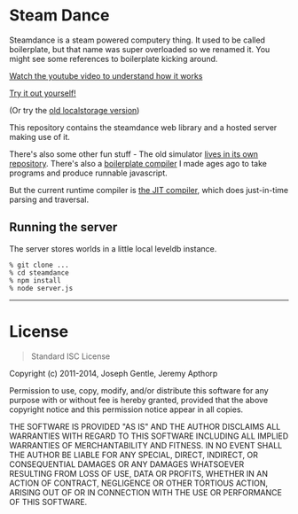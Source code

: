 Steam Dance
===========

Steamdance is a steam powered computery thing. It used to be called
boilerplate, but that name was super overloaded so we renamed it. You might see
some references to boilerplate kicking around.

[Watch the youtube video to understand how it works](https://youtu.be/jLET1hwIsIk)

[Try it out yourself!](https://steam.dance/)

(Or try the [old localstorage version](https://josephg.com/boilerplate/))

This repository contains the steamdance web library and a hosted server making use of it.

There's also some other fun stuff - The old simulator [lives in its own
repository](https://github.com/josephg/boilerplate-sim). There's also a
[boilerplate compiler](https://github.com/josephg/boilerplate-compiler) I made ages ago to take programs and produce runnable javascript.

But the current runtime compiler is [the JIT compiler](https://github.com/josephg/boilerplate-jit), which does just-in-time parsing and traversal.


## Running the server

The server stores worlds in a little local leveldb instance.

```
% git clone ...
% cd steamdance
% npm install
% node server.js
```



---

# License

> Standard ISC License

Copyright (c) 2011-2014, Joseph Gentle, Jeremy Apthorp

Permission to use, copy, modify, and/or distribute this software for any
purpose with or without fee is hereby granted, provided that the above
copyright notice and this permission notice appear in all copies.

THE SOFTWARE IS PROVIDED "AS IS" AND THE AUTHOR DISCLAIMS ALL WARRANTIES WITH
REGARD TO THIS SOFTWARE INCLUDING ALL IMPLIED WARRANTIES OF MERCHANTABILITY AND
FITNESS. IN NO EVENT SHALL THE AUTHOR BE LIABLE FOR ANY SPECIAL, DIRECT,
INDIRECT, OR CONSEQUENTIAL DAMAGES OR ANY DAMAGES WHATSOEVER RESULTING FROM
LOSS OF USE, DATA OR PROFITS, WHETHER IN AN ACTION OF CONTRACT, NEGLIGENCE OR
OTHER TORTIOUS ACTION, ARISING OUT OF OR IN CONNECTION WITH THE USE OR
PERFORMANCE OF THIS SOFTWARE.


